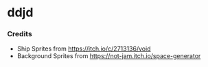 # ddjd

### Credits
- Ship Sprites from https://itch.io/c/2713136/void
- Background Sprites from https://not-jam.itch.io/space-generator